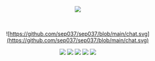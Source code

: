 <p align='center'>
    <img src="https://capsule-render.vercel.app/api?type=venom&color=F7819F&height=300&section=header&text=SeungEun%20&render&fontSize=70&animation=twinkling&fontAlignY=38&desc=👩🏻‍💻!&descAlignY=60&descAlign=82&fontColor=424242"/>
</p>
<div align=center>
<br/>

![https://github.com/sep037/sep037/blob/main/chat.svg](https://github.com/sep037/sep037/blob/main/chat.svg)

<p align='center'>
    <img src="https://img.shields.io/badge/react-61DAFB?style=flat&logo=react&logoColor=white"/>
    <img src="https://img.shields.io/badge/python-3776AB?style=flat&logo=python&logoColor=white"/>
    <img src="https://img.shields.io/badge/docker-2496ED?style=flat&logo=docker&logoColor=white"/>
    <img src="https://img.shields.io/badge/javascript-F7DF1E?style=flat&logo=javascript&logoColor=white"/>
    <img src="https://img.shields.io/badge/swift-F05138?style=flat&logo=swift&logoColor=white"/>
    
    
<br/>
</p>

